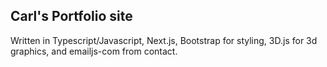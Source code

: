 ## Carl's Portfolio site

Written in Typescript/Javascript, Next.js, Bootstrap for styling, 3D.js for 3d graphics, and emailjs-com from contact.
